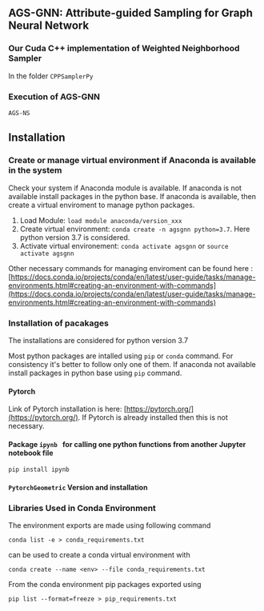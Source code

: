 
## AGS-GNN: Attribute-guided Sampling for Graph Neural Network


### Our Cuda C++ implementation of Weighted Neighborhood Sampler

In the folder ```CPPSamplerPy```


### Execution of AGS-GNN

```AGS-NS```


## Installation

### Create or manage virtual environment if Anaconda is available in the system
Check your system if Anaconda module is available. If anaconda is not available install packages in the python base. If anaconda is available, then create a virtual enviroment to manage python packages.  

1. Load Module: ```load module anaconda/version_xxx```
2. Create virtual environment: ```conda create -n agsgnn python=3.7```. Here python version 3.7 is considered.
3. Activate virtual environement: ```conda activate agsgnn``` or ```source activate agsgnn```

Other necessary commands for managing enviroment can be found here : [https://docs.conda.io/projects/conda/en/latest/user-guide/tasks/manage-environments.html#creating-an-environment-with-commands](https://docs.conda.io/projects/conda/en/latest/user-guide/tasks/manage-environments.html#creating-an-environment-with-commands)

### Installation of pacakages
The installations are considered for python version 3.7

Most python packages are intalled using ```pip``` or ```conda``` command. For consistency it's better to follow only one of them. If anaconda not available install packages in python base using ```pip``` command.

#### Pytorch

Link of Pytorch installation is here: [https://pytorch.org/](https://pytorch.org/).
If Pytorch is already installed then this is not necessary.

#### Package `ipynb ` for calling one python functions from another Jupyter notebook file

```pip install ipynb```

#### ```PytorchGeometric``` Version and installation

### Libraries Used in Conda Environment

The environment exports are made using following command

```conda list -e > conda_requirements.txt```

can be used to create a conda virtual environment with

```conda create --name <env> --file conda_requirements.txt```

From the conda environment pip packages exported using

```pip list --format=freeze > pip_requirements.txt```

